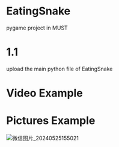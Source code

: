 # EatingSnake
pygame project in MUST

# 1.1
upload the main python file of EatingSnake

# Video Example

# Pictures Example
![微信图片_20240525155021](https://github.com/huoshuan/EatingSnake/assets/82305933/a9f0ca9e-215d-4b64-91c1-d576d9b9205e)
